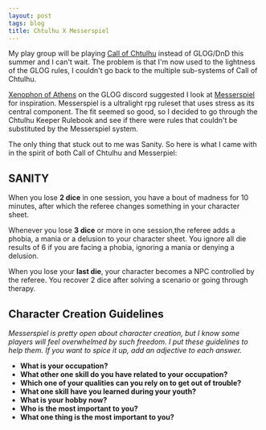 ```yaml
---
layout: post
tags: blog
title: Chtulhu X Messerspiel
---
```


My play group will be playing [Call of Chtulhu]([url](https://www.chaosium.com/call-of-cthulhu-getting-started/)) instead of GLOG/DnD this summer and I can't wait. The problem is that I'm now used to the lightness of the GLOG rules, I couldn't go back to the multiple sub-systems of Call of Chtulhu. 

[Xenophon of Athens](https://xenophonsramblings.blogspot.com/) on the GLOG discord suggested I look at [Messerspiel](https://ozbrowning.itch.io/messerspiel) for inspiration. Messerspiel is a ultralight rpg ruleset that uses stress as its central component. The fit seemed so good, so I decided to go through the Chtulhu Keeper Rulebook and see if there were rules that couldn't be substituted by the Messerspiel system.

The only thing that stuck out to me was Sanity. So here is what I came with in the spirit of both Call of Chtulhu and Messerpiel:

## SANITY

When you lose **2 dice** in one session, you have a bout of madness for 10 minutes, after which the referee changes something in your character sheet.

Whenever you lose **3 dice** or more in one session,the referee adds a phobia, a mania or a delusion to your character sheet. You ignore all die results of 6 if you are facing a phobia, ignoring a mania or denying a delusion.

When you lose your **last die**, your character becomes a NPC controlled by the referee. You recover 2 dice after solving a scenario or going through therapy.

## Character Creation Guidelines

_Messerspiel is pretty open about character creation, but I know some players will feel overwhelmed by such freedom. I put these guidelines to help them. If you want to spice it up, add an adjective to each answer._

- **What is your occupation?**
- **What other one skill do you have related to your occupation?**
- **Which one of your qualities can you rely on to get out of trouble?**
- **What one skill have you learned during your youth?**
- **What is your hobby now?**
- **Who is the most important to you?**
- **What one thing is the most important to you?**

